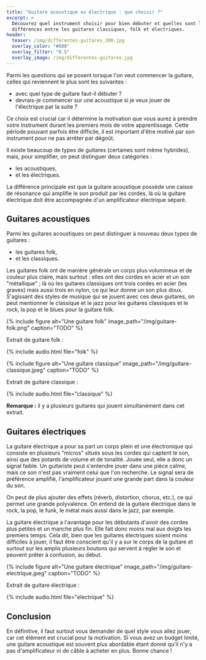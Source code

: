 ```yaml
---
title: "Guitare acoustique ou électrique : que choisir ?"
excerpt: >
  Découvrez quel instrument choisir pour bien débuter et quelles sont les
  différences entre les guitares classiques, folk et électriques.
header:
  teaser: /img/differentes-guitares_300.jpg
  overlay_color: "#000"
  overlay_filter: "0.5"
  overlay_image: /img/differentes-guitares.jpg
---
```


Parmi les questions qui se posent lorsque l'on veut commencer la guitare, 
celles qui reviennent le plus sont les suivantes :

- avec quel type de guitare faut-il débuter ?
- devrais-je commencer sur une acoustique si je veux jouer de l'électrique par 
la suite ?

Ce choix est crucial car il détermine la motivation que vous aurez à prendre 
votre instrument durant les premiers mois de votre apprentissage. Cette période 
pouvant parfois être difficile, il est important d'être motivé par son 
instrument pour ne pas arrêter par dégoût.

Il existe beaucoup de types de guitares (certaines sont même hybrides), mais, 
pour simplifier, on peut distinguer deux catégories :

- les acoustiques,
- et les électriques.

La différence principale est que la guitare acoustique possède une caisse de 
résonance qui amplifie le son produit par les cordes, là où la guitare 
électrique doit être accompagnée d'un amplificateur électrique séparé.

## Guitares acoustiques

Parmi les guitares acoustiques on peut distinguer à nouveau deux types de 
guitares :

- les guitares folk,
- et les classiques.

Les guitares folk ont de manière générale un corps plus volumineux et de 
couleur plus claire, mais surtout : elles ont des cordes en acier et un son 
"métallique" ; là où les guitares classiques ont trois cordes en acier (les 
graves) mais aussi trois en nylon, ce qui leur donne un son plus doux. 
S'agissant des styles de musique qui se jouent avec ces deux guitares, on peut 
mentionner le classique et le jazz pour les guitares classiques et le rock, la 
pop et le blues pour la guitare folk.

{% include figure alt="Une guitare folk"
image_path="/img/guitare-folk.png"
caption="TODO" %}

Extrait de guitare folk :

{% include audio.html file="folk" %}

{% include figure alt="Une guitare classique"
image_path="/img/guitare-classique.jpeg"
caption="TODO" %}

Extrait de guitare classique :

{% include audio.html file="classique" %}

**Remarque :** il y a plusieurs guitares qui jouent simultanément dans cet 
extrait.

## Guitares électriques

La guitare électrique a pour sa part un corps plein et une électronique qui 
consiste en plusieurs "micros" situés sous les cordes qui captent le son, ainsi 
que des potards de volume et de tonalité. Jouée seul, elle a donc un signal 
faible. Un guitariste peut s'entendre jouer dans une pièce calme, mais ce son 
n'est pas vraiment celui que l'on recherche. Le signal sera de préférence 
amplifié, l'amplificateur jouant une grande part dans la couleur du son.

On peut de plus ajouter des effets (réverb, distortion, chorus, etc.), ce qui 
permet une grande polyvalence. On entend de la guitare électrique dans le rock, 
la pop, le funk, le métal mais aussi dans le jazz, par exemple.

La guitare électrique a l'avantage pour les débutants d'avoir des cordes plus 
petites et un manche plus fin. Elle fait donc moins mal aux doigts les premiers 
temps. Cela dit, bien que les guitares électriques soient moins difficiles à 
jouer, il faut être conscient qu'il y a sur le corps de la guitare et surtout 
sur les amplis plusieurs boutons qui servent à régler le son et peuvent prêter 
à confusion, au début.

{% include figure alt="Une guitare électrique"
image_path="/img/guitare-electrique.jpeg"
caption="TODO" %}

Extrait de guitare électrique :

{% include audio.html file="electrique" %}

## Conclusion

En définitive, il faut surtout vous demander de quel style vous allez jouer, 
car cet élément est crucial pour la motivation. Si vous avez un budget limité, 
une guitare acoustique est souvent plus abordable étant donné qu'il n'y a pas 
d'amplificateur ni de câble à acheter en plus. Bonne chance !
